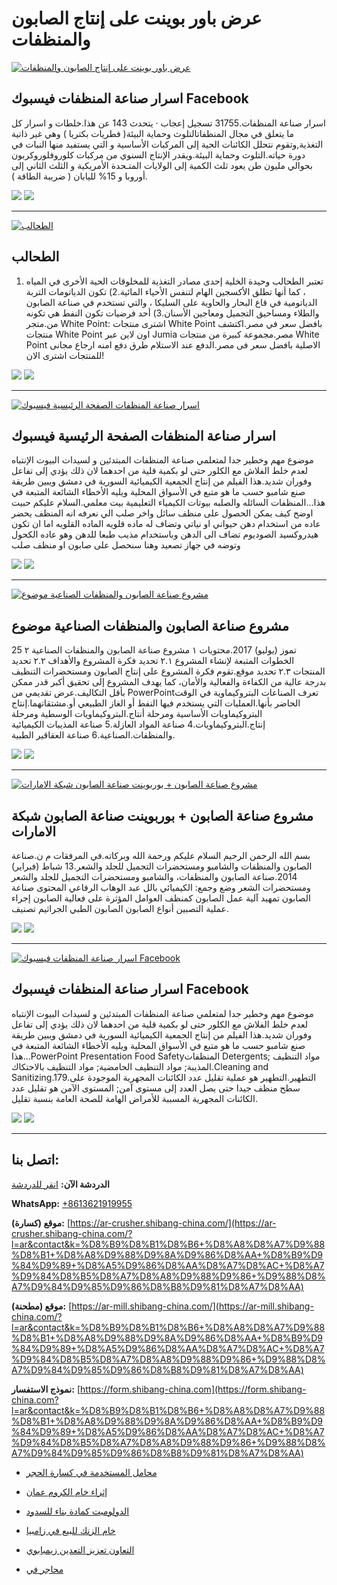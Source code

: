 # عرض باور بوينت على إنتاج الصابون والمنظفات

<a href="https://swt.shibang-china.com/?l=ar&img&k=%D8%B9%D8%B1%D8%B6+%D8%A8%D8%A7%D9%88%D8%B1+%D8%A8%D9%88%D9%8A%D9%86%D8%AA+%D8%B9%D9%84%D9%89+%D8%A5%D9%86%D8%AA%D8%A7%D8%AC+%D8%A7%D9%84%D8%B5%D8%A7%D8%A8%D9%88%D9%86+%D9%88%D8%A7%D9%84%D9%85%D9%86%D8%B8%D9%81%D8%A7%D8%AA" target="_blank">![عرض باور بوينت على إنتاج الصابون والمنظفات](http://static.shibang-china.com/all-800x300/1184.jpg)</a>

## اسرار صناعة المنظفات فيسبوك Facebook
اسرار صناعة المنظفات.31755 تسجيل إعجاب · يتحدث 143 عن هذا.خلطات و اسرار كل ما يتعلق في مجال المنظفات‏التلوث وحماية البيئة( فطريات بكتريا ) وهي غير ذاتية التغذية,وتقوم نتحلل الكائنات الحية إلى المركبات الأساسية و التي يستفيد منها النبات في دورة حياته.التلوث وحماية البيئة.ويقدر الإنتاج السنوي من مركبات كلوروفلوروكربون بحوالي مليون طن يعود ثلث الكمية إلى الولايات المتـحدة الأمريكية و الثلث الثاني إلى أوروبا و 15% لليابان ( ضريبة الطاقة ).


<a href="https://whatsapp.shibangsoft.com/WhatsApp.php" target="_blank" title="WhatsApp">![](http://static.shibang-china.com/icon/whatsapp.png)</a> <a href="https://swt.shibang-china.com/?l=ar&icon&k=%D8%B9%D8%B1%D8%B6+%D8%A8%D8%A7%D9%88%D8%B1+%D8%A8%D9%88%D9%8A%D9%86%D8%AA+%D8%B9%D9%84%D9%89+%D8%A5%D9%86%D8%AA%D8%A7%D8%AC+%D8%A7%D9%84%D8%B5%D8%A7%D8%A8%D9%88%D9%86+%D9%88%D8%A7%D9%84%D9%85%D9%86%D8%B8%D9%81%D8%A7%D8%AA" target="_blank">![](http://static.shibang-china.com/icon/chat-ar.png)</a>

---

<a href="https://swt.shibang-china.com/?l=ar&img&k=%D8%B9%D8%B1%D8%B6+%D8%A8%D8%A7%D9%88%D8%B1+%D8%A8%D9%88%D9%8A%D9%86%D8%AA+%D8%B9%D9%84%D9%89+%D8%A5%D9%86%D8%AA%D8%A7%D8%AC+%D8%A7%D9%84%D8%B5%D8%A7%D8%A8%D9%88%D9%86+%D9%88%D8%A7%D9%84%D9%85%D9%86%D8%B8%D9%81%D8%A7%D8%AA" target="_blank">![الطحالب](http://static.shibang-china.com/all-800x300/23.jpg)</a>

## الطحالب
1) تعتبر الطحالب وحيدة الخلية إحدى مصادر التغذية للمخلوقات الحية الأخرى في المياه ، كما أنها تطلق الأكسجين الهام لتنفس الأحياء المائية.2) تكون الدياتومات التربة الدياتومية في قاع البحار والحاوية على السليكا ، والتي تستخدم في صناعة الصابون والطلاء ومساحيق التجميل ومعاجين الأسنان.3) أحد فرضيات تكون النفط هي تكونه من.متجر White Point: اشترى منتجات White Point بافضل سعر في مصر.اكتشف منتجات White Point اون لاين عبر Jumia مصر.مجموعة كبيرة من منتجات White Point الاصلية بافضل سعر فى مصر.الدفع عند الاستلام طرق دفع امنه ارجاع مجانى للمنتجات اشترى الان!


<a href="https://whatsapp.shibangsoft.com/WhatsApp.php" target="_blank" title="WhatsApp">![](http://static.shibang-china.com/icon/whatsapp.png)</a> <a href="https://swt.shibang-china.com/?l=ar&icon&k=%D8%B9%D8%B1%D8%B6+%D8%A8%D8%A7%D9%88%D8%B1+%D8%A8%D9%88%D9%8A%D9%86%D8%AA+%D8%B9%D9%84%D9%89+%D8%A5%D9%86%D8%AA%D8%A7%D8%AC+%D8%A7%D9%84%D8%B5%D8%A7%D8%A8%D9%88%D9%86+%D9%88%D8%A7%D9%84%D9%85%D9%86%D8%B8%D9%81%D8%A7%D8%AA" target="_blank">![](http://static.shibang-china.com/icon/chat-ar.png)</a>

---

<a href="https://swt.shibang-china.com/?l=ar&img&k=%D8%B9%D8%B1%D8%B6+%D8%A8%D8%A7%D9%88%D8%B1+%D8%A8%D9%88%D9%8A%D9%86%D8%AA+%D8%B9%D9%84%D9%89+%D8%A5%D9%86%D8%AA%D8%A7%D8%AC+%D8%A7%D9%84%D8%B5%D8%A7%D8%A8%D9%88%D9%86+%D9%88%D8%A7%D9%84%D9%85%D9%86%D8%B8%D9%81%D8%A7%D8%AA" target="_blank">![اسرار صناعة المنظفات الصفحة الرئيسية فيسبوك](http://static.shibang-china.com/all-800x300/910.jpg)</a>

## اسرار صناعة المنظفات الصفحة الرئيسية فيسبوك
موضوع مهم وخطير جدا لمتعلمي صناعة المنظفات المبتدئين و لسيدات البيوت الإنتباه لعدم خلط الفلاش مع الكلور حتى لو بكمية قلية من احدهما لان ذلك يؤدي إلى تفاعل وفوران شديد.هذا الفيلم من إنتاج الجمعية الكيميائية السورية في دمشق ويبين طريقة صنع شامبو حسب ما هو متبع في الأسواق المحلية ويليه الأخطاء الشائعة المتبعة في هذا…المنظفات السائله والصلبه بيوتات الكيمياء التعليمية بيت معلمي.السلام عليكم حبيت اوضح كيف يمكن الحصول على منظف سائل واخر صلب الي نعرفه انه المنظف يحضر عاده من استخدام دهن حيواني او نياتي وتضاف له ماده قلويه الماده القلويه اما ان تكون هيدروكسيد الصوديوم تضاف الى الدهن وباستخدام مذيب طبعا للدهن وهو عاده الكحول وتوضه في جهاز تصعيد وهنا سنحصل على صابون او منظف صلب


<a href="https://whatsapp.shibangsoft.com/WhatsApp.php" target="_blank" title="WhatsApp">![](http://static.shibang-china.com/icon/whatsapp.png)</a> <a href="https://swt.shibang-china.com/?l=ar&icon&k=%D8%B9%D8%B1%D8%B6+%D8%A8%D8%A7%D9%88%D8%B1+%D8%A8%D9%88%D9%8A%D9%86%D8%AA+%D8%B9%D9%84%D9%89+%D8%A5%D9%86%D8%AA%D8%A7%D8%AC+%D8%A7%D9%84%D8%B5%D8%A7%D8%A8%D9%88%D9%86+%D9%88%D8%A7%D9%84%D9%85%D9%86%D8%B8%D9%81%D8%A7%D8%AA" target="_blank">![](http://static.shibang-china.com/icon/chat-ar.png)</a>

---

<a href="https://swt.shibang-china.com/?l=ar&img&k=%D8%B9%D8%B1%D8%B6+%D8%A8%D8%A7%D9%88%D8%B1+%D8%A8%D9%88%D9%8A%D9%86%D8%AA+%D8%B9%D9%84%D9%89+%D8%A5%D9%86%D8%AA%D8%A7%D8%AC+%D8%A7%D9%84%D8%B5%D8%A7%D8%A8%D9%88%D9%86+%D9%88%D8%A7%D9%84%D9%85%D9%86%D8%B8%D9%81%D8%A7%D8%AA" target="_blank">![مشروع صناعة الصابون والمنظفات الصناعية موضوع](http://static.shibang-china.com/all-800x300/473.jpg)</a>

## مشروع صناعة الصابون والمنظفات الصناعية موضوع
25 تموز (يوليو) 2017.محتويات ١ مشروع صناعة الصابون والمنظفات الصناعية ٢ الخطوات المتبعة لإنشاء المشروع ٢.١ تحديد فكرة المشروع والأهداف ٢.٢ تحديد المنتجات ٢.٣ تحديد موقع.تقوم فكرة المشروع على إنتاج الصابون ومستحضرات التنظيف بدرجة عالية من الكفاءة والفعالية والأمان، كما يهدف المشروع إلى تحقيق أكبر قدر ممكن بأقل التكاليف.عرض تقديمي من PowerPointتعرف الصناعات البتروكيماوية في الوقت الحاضر بأنها.العمليات التي يستخدم فيها النفط أو الغاز الطبيعي أو.مشتقاتهما.إنتاج البتروكيماويات الأساسية ومرحلة أنتاج.البتروكيماويات الوسطية ومرحلة إنتاج.البتروكيماويات.4 صناعة المواد العازلة.5 صناعة المذيبات الكيميائية والمنظفات.الصناعية.6 صناعة العقاقير الطبية.


<a href="https://whatsapp.shibangsoft.com/WhatsApp.php" target="_blank" title="WhatsApp">![](http://static.shibang-china.com/icon/whatsapp.png)</a> <a href="https://swt.shibang-china.com/?l=ar&icon&k=%D8%B9%D8%B1%D8%B6+%D8%A8%D8%A7%D9%88%D8%B1+%D8%A8%D9%88%D9%8A%D9%86%D8%AA+%D8%B9%D9%84%D9%89+%D8%A5%D9%86%D8%AA%D8%A7%D8%AC+%D8%A7%D9%84%D8%B5%D8%A7%D8%A8%D9%88%D9%86+%D9%88%D8%A7%D9%84%D9%85%D9%86%D8%B8%D9%81%D8%A7%D8%AA" target="_blank">![](http://static.shibang-china.com/icon/chat-ar.png)</a>

---

<a href="https://swt.shibang-china.com/?l=ar&img&k=%D8%B9%D8%B1%D8%B6+%D8%A8%D8%A7%D9%88%D8%B1+%D8%A8%D9%88%D9%8A%D9%86%D8%AA+%D8%B9%D9%84%D9%89+%D8%A5%D9%86%D8%AA%D8%A7%D8%AC+%D8%A7%D9%84%D8%B5%D8%A7%D8%A8%D9%88%D9%86+%D9%88%D8%A7%D9%84%D9%85%D9%86%D8%B8%D9%81%D8%A7%D8%AA" target="_blank">![مشروع صناعة الصابون + بوربوينت صناعة الصابون شبكة الامارات](http://static.shibang-china.com/all-800x300/292.jpg)</a>

## مشروع صناعة الصابون + بوربوينت صناعة الصابون شبكة الامارات
بسم الله الرحمن الرحيم السلام عليكم ورحمة الله وبركاته.في المرفقات م ن.صناعة الصابون والمنظفات والشامبو ومستحضرات التجميل للجلد والشعر.13 شباط (فبراير) 2014.صناعة الصابون والمنظفات، والشامبو ومستحضرات التجميل للجلد والشعر ومستحضرات الشعر وضع وجمع: الكيميائي بالل عبد الوهاب الرفاعي المحتوى صناعة الصابون تمهيد آلية عمل الصابون كمنظف العوامل المؤثرة على فعالية الصابون إجراء عملية التصبين أنواع الصابون الصابون الطبي الجراثيم تصنيف.


<a href="https://whatsapp.shibangsoft.com/WhatsApp.php" target="_blank" title="WhatsApp">![](http://static.shibang-china.com/icon/whatsapp.png)</a> <a href="https://swt.shibang-china.com/?l=ar&icon&k=%D8%B9%D8%B1%D8%B6+%D8%A8%D8%A7%D9%88%D8%B1+%D8%A8%D9%88%D9%8A%D9%86%D8%AA+%D8%B9%D9%84%D9%89+%D8%A5%D9%86%D8%AA%D8%A7%D8%AC+%D8%A7%D9%84%D8%B5%D8%A7%D8%A8%D9%88%D9%86+%D9%88%D8%A7%D9%84%D9%85%D9%86%D8%B8%D9%81%D8%A7%D8%AA" target="_blank">![](http://static.shibang-china.com/icon/chat-ar.png)</a>

---

<a href="https://swt.shibang-china.com/?l=ar&img&k=%D8%B9%D8%B1%D8%B6+%D8%A8%D8%A7%D9%88%D8%B1+%D8%A8%D9%88%D9%8A%D9%86%D8%AA+%D8%B9%D9%84%D9%89+%D8%A5%D9%86%D8%AA%D8%A7%D8%AC+%D8%A7%D9%84%D8%B5%D8%A7%D8%A8%D9%88%D9%86+%D9%88%D8%A7%D9%84%D9%85%D9%86%D8%B8%D9%81%D8%A7%D8%AA" target="_blank">![اسرار صناعة المنظفات فيسبوك Facebook](http://static.shibang-china.com/all-800x300/102.jpg)</a>

## اسرار صناعة المنظفات فيسبوك Facebook
موضوع مهم وخطير جدا لمتعلمي صناعة المنظفات المبتدئين و لسيدات البيوت الإنتباه لعدم خلط الفلاش مع الكلور حتى لو بكمية قلية من احدهما لان ذلك يؤدي إلى تفاعل وفوران شديد.هذا الفيلم من إنتاج الجمعية الكيميائية السورية في دمشق ويبين طريقة صنع شامبو حسب ما هو متبع في الأسواق المحلية ويليه الأخطاء الشائعة المتبعة في هذا…PowerPoint Presentation Food Safetyالمنظفات Detergents; مواد التنظيف المذيبة; مواد التنظيف الحامضية; مواد التنظيف بالاحتكاك.Cleaning and Sanitizing.179.التطهير.التطهير هو عملية تقليل عدد الكائنات المجهرية الموجودة على سطح منظف جيدا حتى يصل العدد إلى مستوى آمن; المستوى الآمن هو تقليل عدد الكائنات المجهرية المسببة للأمراض الهامة للصحة العامة بنسبة تقليل.


<a href="https://whatsapp.shibangsoft.com/WhatsApp.php" target="_blank" title="WhatsApp">![](http://static.shibang-china.com/icon/whatsapp.png)</a> <a href="https://swt.shibang-china.com/?l=ar&icon&k=%D8%B9%D8%B1%D8%B6+%D8%A8%D8%A7%D9%88%D8%B1+%D8%A8%D9%88%D9%8A%D9%86%D8%AA+%D8%B9%D9%84%D9%89+%D8%A5%D9%86%D8%AA%D8%A7%D8%AC+%D8%A7%D9%84%D8%B5%D8%A7%D8%A8%D9%88%D9%86+%D9%88%D8%A7%D9%84%D9%85%D9%86%D8%B8%D9%81%D8%A7%D8%AA" target="_blank">![](http://static.shibang-china.com/icon/chat-ar.png)</a>

---
## اتصل بنا:

**الدردشة الآن:** [انقر للدردشة](https://swt.shibang-china.com?l=ar&contact&k=%D8%B9%D8%B1%D8%B6+%D8%A8%D8%A7%D9%88%D8%B1+%D8%A8%D9%88%D9%8A%D9%86%D8%AA+%D8%B9%D9%84%D9%89+%D8%A5%D9%86%D8%AA%D8%A7%D8%AC+%D8%A7%D9%84%D8%B5%D8%A7%D8%A8%D9%88%D9%86+%D9%88%D8%A7%D9%84%D9%85%D9%86%D8%B8%D9%81%D8%A7%D8%AA)

**WhatsApp:**  [+8613621919955](https://whatsapp.shibangsoft.com/WhatsApp.php)

**موقع (كسارة):** [https://ar-crusher.shibang-china.com/](https://ar-crusher.shibang-china.com/?l=ar&contact&k=%D8%B9%D8%B1%D8%B6+%D8%A8%D8%A7%D9%88%D8%B1+%D8%A8%D9%88%D9%8A%D9%86%D8%AA+%D8%B9%D9%84%D9%89+%D8%A5%D9%86%D8%AA%D8%A7%D8%AC+%D8%A7%D9%84%D8%B5%D8%A7%D8%A8%D9%88%D9%86+%D9%88%D8%A7%D9%84%D9%85%D9%86%D8%B8%D9%81%D8%A7%D8%AA)

**موقع (مطحنة):** [https://ar-mill.shibang-china.com/](https://ar-mill.shibang-china.com/?l=ar&contact&k=%D8%B9%D8%B1%D8%B6+%D8%A8%D8%A7%D9%88%D8%B1+%D8%A8%D9%88%D9%8A%D9%86%D8%AA+%D8%B9%D9%84%D9%89+%D8%A5%D9%86%D8%AA%D8%A7%D8%AC+%D8%A7%D9%84%D8%B5%D8%A7%D8%A8%D9%88%D9%86+%D9%88%D8%A7%D9%84%D9%85%D9%86%D8%B8%D9%81%D8%A7%D8%AA)

**نموذج الاستفسار:** [https://form.shibang-china.com](https://form.shibang-china.com?l=ar&contact&k=%D8%B9%D8%B1%D8%B6+%D8%A8%D8%A7%D9%88%D8%B1+%D8%A8%D9%88%D9%8A%D9%86%D8%AA+%D8%B9%D9%84%D9%89+%D8%A5%D9%86%D8%AA%D8%A7%D8%AC+%D8%A7%D9%84%D8%B5%D8%A7%D8%A8%D9%88%D9%86+%D9%88%D8%A7%D9%84%D9%85%D9%86%D8%B8%D9%81%D8%A7%D8%AA)

* [محامل المستخدمة في كسارة الحجر](../23/%D9%85%D8%AD%D8%A7%D9%85%D9%84%20%D8%A7%D9%84%D9%85%D8%B3%D8%AA%D8%AE%D8%AF%D9%85%D8%A9%20%D9%81%D9%8A%20%D9%83%D8%B3%D8%A7%D8%B1%D8%A9%20%D8%A7%D9%84%D8%AD%D8%AC%D8%B1.md)

* [إثراء خام الكروم عمان](../24/%D8%A5%D8%AB%D8%B1%D8%A7%D8%A1%20%D8%AE%D8%A7%D9%85%20%D8%A7%D9%84%D9%83%D8%B1%D9%88%D9%85%20%D8%B9%D9%85%D8%A7%D9%86.md)

* [الدولوميت كمادة بناء للسدود](../25/%D8%A7%D9%84%D8%AF%D9%88%D9%84%D9%88%D9%85%D9%8A%D8%AA%20%D9%83%D9%85%D8%A7%D8%AF%D8%A9%20%D8%A8%D9%86%D8%A7%D8%A1%20%D9%84%D9%84%D8%B3%D8%AF%D9%88%D8%AF.md)

* [خام الزنك للبيع في زامبيا](../25/%D8%AE%D8%A7%D9%85%20%D8%A7%D9%84%D8%B2%D9%86%D9%83%20%D9%84%D9%84%D8%A8%D9%8A%D8%B9%20%D9%81%D9%8A%20%D8%B2%D8%A7%D9%85%D8%A8%D9%8A%D8%A7.md)

* [التعاون تعزيز التعدين زيمبابوي](../25/%D8%A7%D9%84%D8%AA%D8%B9%D8%A7%D9%88%D9%86%20%D8%AA%D8%B9%D8%B2%D9%8A%D8%B2%20%D8%A7%D9%84%D8%AA%D8%B9%D8%AF%D9%8A%D9%86%20%D8%B2%D9%8A%D9%85%D8%A8%D8%A7%D8%A8%D9%88%D9%8A.md)

* [محاجر في](../21/%D9%85%D8%AD%D8%A7%D8%AC%D8%B1%20%D9%81%D9%8A.md)
